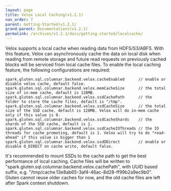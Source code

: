 ```yaml
---
layout: page
title: Velox Local Caching(v1.2.1)
nav_order: 7
parent: Getting-Started(v1.2.1)
grand-parent: Documentations(v1.2.1)
permalink: /archives/v1.2.1/docs/getting-started/localcache/
---
```


Velox supports a local cache when reading data from HDFS/S3/ABFS. With this feature, Velox can asynchronously cache the data on local disk when reading from remote storage and future read requests on previously cached blocks will be serviced from local cache files. To enable the local caching feature, the following configurations are required:

```shell
spark.gluten.sql.columnar.backend.velox.cacheEnabled      // enable or disable velox cache, default false.
spark.gluten.sql.columnar.backend.velox.memCacheSize      // the total size of in-mem cache, default is 128MB.
spark.gluten.sql.columnar.backend.velox.ssdCachePath      // the folder to store the cache files, default is "/tmp".
spark.gluten.sql.columnar.backend.velox.ssdCacheSize      // the total size of the SSD cache, default is 128MB. Velox will do in-mem cache only if this value is 0.
spark.gluten.sql.columnar.backend.velox.ssdCacheShards    // the shards of the SSD cache, default is 1.
spark.gluten.sql.columnar.backend.velox.ssdCacheIOThreads // the IO threads for cache promoting, default is 1. Velox will try to do "read-ahead" if this value is bigger than 1 
spark.gluten.sql.columnar.backend.velox.ssdODirect        // enable or disable O_DIRECT on cache write, default false.
```

It's recommended to mount SSDs to the cache path to get the best performance of local caching. Cache files will be written to "spark.gluten.sql.columnar.backend.velox.cachePath", with UUID based suffix, e.g. "/tmp/cache.13e8ab65-3af4-46ac-8d28-ff99b2a9ec9b0". Gluten cannot reuse older caches for now, and the old cache files are left after Spark context shutdown.
